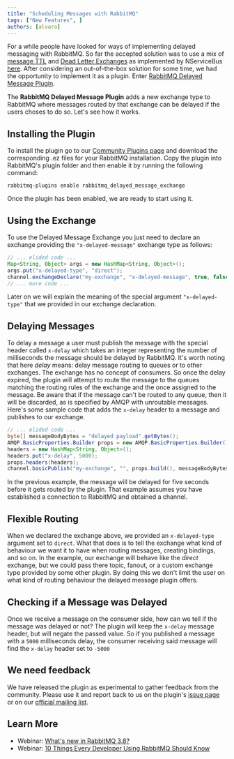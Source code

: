 ```yaml
---
title: "Scheduling Messages with RabbitMQ"
tags: ["New Features", ]
authors: [alvaro]
---
```


For a while people have looked for ways of implementing delayed
messaging with RabbitMQ. So far the accepted solution was to use a mix
of [message TTL](/docs/ttl#per-message-ttl-in-publishers) and
[Dead Letter Exchanges](/docs/dlx) as implemented
by NServiceBus
[here](https://docs.particular.net/transports/rabbitmq/delayed-delivery). After considering an
out-of-the-box solution for some time, we had the opportunity to implement it as a plugin. Enter
[RabbitMQ Delayed Message Plugin](https://github.com/rabbitmq/rabbitmq-delayed-message-exchange/).
<!-- truncate -->

The **RabbitMQ Delayed Message Plugin** adds a new exchange type to
RabbitMQ where messages routed by that exchange can be delayed if the
users choses to do so. Let's see how it works.

## Installing the Plugin

To install the plugin go to our
[Community Plugins page](/community-plugins)
and download the corresponding .ez files for your RabbitMQ
installation. Copy the plugin into RabbitMQ's plugin folder and then
enable it by running the following command:

```shell
rabbitmq-plugins enable rabbitmq_delayed_message_exchange
```

Once the plugin has been enabled, we are ready to start using it.

## Using the Exchange

To use the Delayed Message Exchange you just need to declare an
exchange providing the `"x-delayed-message"` exchange type as follows:

```java
// ... elided code ...
Map<String, Object> args = new HashMap<String, Object>();
args.put("x-delayed-type", "direct");
channel.exchangeDeclare("my-exchange", "x-delayed-message", true, false, args);
// ... more code ...
```

Later on we will explain the meaning of the special argument
`"x-delayed-type"` that we provided in our exchange declaration.

## Delaying Messages

To delay a message a user must publish the message with the special
header called `x-delay` which takes an integer representing the number
of milliseconds the message should be delayed by RabbitMQ. It's worth
noting that here *delay* means: delay message routing to queues or to
other exchanges.
The exchange has no concept of consumers. So once the delay expired,
the plugin will attempt to route the message to the queues matching
the routing rules of the exchange and the once assigned to the
message. Be aware that if the message can't be routed to any queue,
then it will be discarded, as is specified by AMQP with unroutable
messages.
Here's some sample code that adds the `x-delay` header to a message
and publishes to our exchange.

```java
// ... elided code ...
byte[] messageBodyBytes = "delayed payload".getBytes();
AMQP.BasicProperties.Builder props = new AMQP.BasicProperties.Builder();
headers = new HashMap<String, Object>();
headers.put("x-delay", 5000);
props.headers(headers);
channel.basicPublish("my-exchange", "", props.build(), messageBodyBytes);
```

In the previous example, the message will be delayed for five seconds
before it gets routed by the plugin. That example assumes you have
established a connection to RabbitMQ and obtained a channel.

## Flexible Routing

When we declared the exchange above, we provided an `x-delayed-type`
argument set to `direct`. What that does is to tell the exchange what
kind of behaviour we want it to have when routing messages, creating
bindings, and so on. In the example, our exchange will behave like the
*direct* exchange, but we could pass there topic, fanout, or a custom
exchange type provided by some other plugin. By doing this we don't
limit the user on what kind of routing behaviour the delayed message
plugin offers.

## Checking if a Message was Delayed

Once we receive a message on the consumer side, how can we tell if the
message was delayed or not? The plugin will keep the `x-delay` message
header, but will negate the passed value. So if you published a
message with a `5000` milliseconds delay, the consumer receiving said
message will find the `x-delay` header set to `-5000`

## We need feedback

We have released the plugin as experimental to gather feedback from
the community. Please use it and report back to us on the plugin's
[issue page](https://github.com/rabbitmq/rabbitmq-delayed-message-exchange/issues)
or on our
[official mailing list](https://groups.google.com/forum/#!forum/rabbitmq-users).

## Learn More

* Webinar: [What's new in RabbitMQ 3.8?](https://content.pivotal.io/webinars/may-23-what-s-new-in-rabbitmq-3-8-webinar?utm_campaign=rabbitmq-blog-3.8-webinar-q319&utm_source=rabbitmq&utm_medium=website)
* Webinar: [10 Things Every Developer Using RabbitMQ Should Know](https://content.pivotal.io/webinars/dec-12-10-things-every-developer-using-rabbitmq-should-know-webinar?utm_campaign=rabbitmq-blog-10-things-q319&utm_source=rabbitmq&utm_medium=website)
